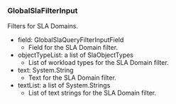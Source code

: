 ### GlobalSlaFilterInput
Filters for SLA Domains.

- field: GlobalSlaQueryFilterInputField
  - Field for the SLA Domain filter.
- objectTypeList: a list of SlaObjectTypes
  - List of workload types for the SLA Domain filter.
- text: System.String
  - Text for the SLA Domain filter.
- textList: a list of System.Strings
  - List of text strings for the SLA Domain filter.

